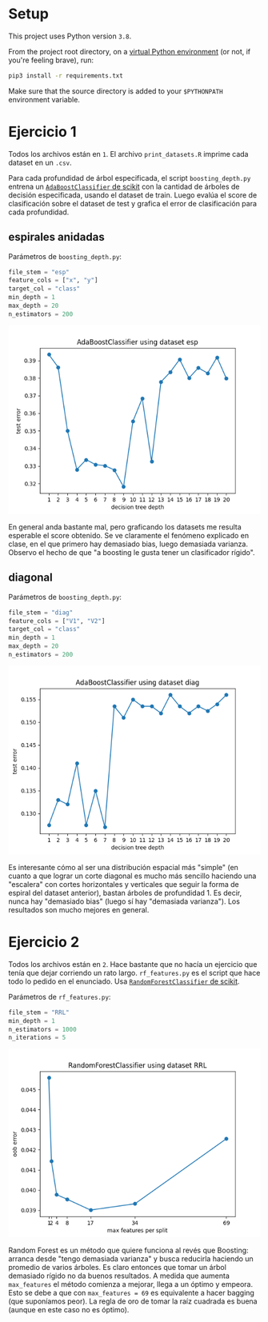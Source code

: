 # Setup
This project uses Python version `3.8`.

From the project root directory, on a [virtual Python environment](https://virtualenvwrapper.readthedocs.io/en/latest/) (or not, if you're feeling brave), run:
```bash
pip3 install -r requirements.txt
```

Make sure that the source directory is added to your `$PYTHONPATH` environment variable.

# Ejercicio 1
Todos los archivos están en `1`. El archivo `print_datasets.R` imprime cada dataset en un `.csv`.

Para cada profundidad de árbol especificada, el script `boosting_depth.py` entrena un [`AdaBoostClassifier` de scikit](https://scikit-learn.org/stable/modules/generated/sklearn.ensemble.AdaBoostClassifier.html?highlight=adaboost#sklearn.ensemble.AdaBoostClassifier) con la cantidad de árboles de decisión especificada, usando el dataset de train. Luego evalúa el score de clasificación sobre el dataset de test y grafica el error de clasificación para cada profundidad.

## espirales anidadas
Parámetros de `boosting_depth.py`:

```python
file_stem = "esp"
feature_cols = ["x", "y"]
target_col = "class"
min_depth = 1
max_depth = 20
n_estimators = 200
```

![esp_boosting](1/esp_boosting.png)

En general anda bastante mal, pero graficando los datasets me resulta esperable el score obtenido. Se ve claramente el fenómeno explicado en clase, en el que primero hay demasiado bias, luego demasiada varianza. Observo el hecho de que "a boosting le gusta tener un clasificador rígido".

## diagonal
Parámetros de `boosting_depth.py`:

```python
file_stem = "diag"
feature_cols = ["V1", "V2"]
target_col = "class"
min_depth = 1
max_depth = 20
n_estimators = 200
```

![diag_boosting](1/diag_boosting.png)

Es interesante cómo al ser una distribución espacial más "simple" (en cuanto a que lograr un corte diagonal es mucho más sencillo haciendo una "escalera" con cortes horizontales y verticales que seguir la forma de espiral del dataset anterior), bastan árboles de profundidad 1. Es decir, nunca hay "demasiado bias" (luego sí hay "demasiada varianza"). Los resultados son mucho mejores en general.

# Ejercicio 2
Todos los archivos están en `2`. Hace bastante que no hacía un ejercicio que tenía que dejar corriendo un rato largo. `rf_features.py` es el script que hace todo lo pedido en el enunciado. Usa [`RandomForestClassifier` de scikit](https://scikit-learn.org/stable/modules/generated/sklearn.ensemble.RandomForestClassifier.html?highlight=random%20forest#sklearn.ensemble.RandomForestClassifier).

Parámetros de `rf_features.py`:
```python
file_stem = "RRL"
min_depth = 1
n_estimators = 1000
n_iterations = 5
```

![RRL_rf](2/RRL_rf.png)

Random Forest es un método que quiere funciona al revés que Boosting: arranca desde "tengo demasiada varianza" y busca reducirla haciendo un promedio de varios árboles. Es claro entonces que tomar un árbol demasiado rígido no da buenos resultados. A medida que aumenta `max_features` el método comienza a mejorar, llega a un óptimo y empeora. Esto se debe a que con `max_features = 69` es equivalente a hacer bagging (que suponíamos peor). La regla de oro de tomar la raíz cuadrada es buena (aunque en este caso no es óptimo).
